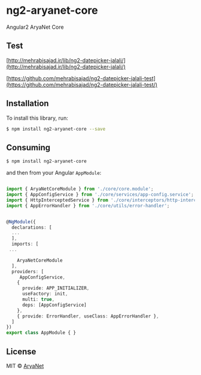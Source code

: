 # ng2-aryanet-core

Angular2 AryaNet Core

## Test

[http://mehrabisajad.ir/lib/ng2-datepicker-jalali/](http://mehrabisajad.ir/lib/ng2-datepicker-jalali/)

[https://github.com/mehrabisajad/ng2-datepicker-jalali-test](https://github.com/mehrabisajad/ng2-datepicker-jalali-test/)

## Installation

To install this library, run:

```bash
$ npm install ng2-aryanet-core --save
```

## Consuming

```bash
$ npm install ng2-aryanet-core
```

and then from your Angular `AppModule`:

```typescript

import { AryaNetCoreModule } from './core/core.module';
import { AppConfigService } from './core/services/app-config.service';
import { HttpInterceptedService } from './core/interceptors/http-interceptor.service';
import { AppErrorHandler } from './core/utils/error-handler';


@NgModule({
  declarations: [
  ...
  ],
  imports: [
 ...

    AryaNetCoreModule
  ],
  providers: [
     AppConfigService,
    {
      provide: APP_INITIALIZER,
      useFactory: init,
      multi: true,
      deps: [AppConfigService]
    },
    { provide: ErrorHandler, useClass: AppErrorHandler },
  ]
})
export class AppModule { }
```




## License

MIT © [AryaNet](mailto:javad_r_85@yahoo.com)
